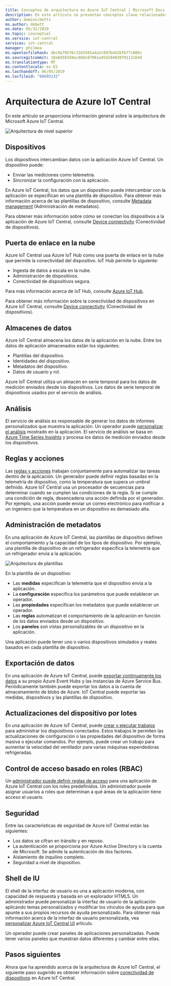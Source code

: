 ```yaml
---
title: Conceptos de arquitectura en Azure IoT Central | Microsoft Docs
description: En este artículo se presentan conceptos clave relacionados con la arquitectura de Azure IoT Central
author: dominicbetts
ms.author: dobett
ms.date: 05/31/2019
ms.topic: conceptual
ms.service: iot-central
services: iot-central
manager: philmea
ms.openlocfilehash: 4bc9a79576c3165585a4a2c897bd41bfb77c080c
ms.sourcegitcommit: 18a0d58358ec860c87961a45d10403079113164d
ms.translationtype: MT
ms.contentlocale: es-ES
ms.lasthandoff: 06/05/2019
ms.locfileid: "66693132"
---
```

# <a name="azure-iot-central-architecture"></a>Arquitectura de Azure IoT Central

En este artículo se proporciona información general sobre la arquitectura de Microsoft Azure IoT Central.

![Arquitectura de nivel superior](media/concepts-architecture/architecture.png)

## <a name="devices"></a>Dispositivos

Los dispositivos intercambian datos con la aplicación Azure IoT Central. Un dispositivo puede:

- Enviar las mediciones como telemetría.
- Sincronizar la configuración con la aplicación.

En Azure IoT Central, los datos que un dispositivo puede intercambiar con la aplicación se especifican en una plantilla de dispositivo. Para obtener más información acerca de las plantillas de dispositivo, consulte [Metadata management](#metadata-management) (Administración de metadatos).

Para obtener más información sobre cómo se conectan los dispositivos a la aplicación de Azure IoT Central, consulte [Device connectivity](concepts-connectivity.md) (Conectividad de dispositivos).

## <a name="cloud-gateway"></a>Puerta de enlace en la nube

Azure IoT Central usa Azure IoT Hub como una puerta de enlace en la nube que permite la conectividad del dispositivo. IoT Hub permite lo siguiente:

- Ingesta de datos a escala en la nube.
- Administración de dispositivos.
- Conectividad de dispositivos segura.

Para más información acerca de IoT Hub, consulte [Azure IoT Hub](https://docs.microsoft.com/azure/iot-hub/).

Para obtener más información sobre la conectividad de dispositivos en Azure IoT Central, consulte [Device connectivity](concepts-connectivity.md) (Conectividad de dispositivos).

## <a name="data-stores"></a>Almacenes de datos

Azure IoT Central almacena los datos de la aplicación en la nube. Entre los datos de aplicación almacenados están los siguientes:

- Plantillas del dispositivo.
- Identidades del dispositivo.
- Metadatos del dispositivo.
- Datos de usuario y rol.

Azure IoT Central utiliza un almacén en serie temporal para los datos de medición enviados desde los dispositivos. Los datos de serie temporal de dispositivos usados por el servicio de análisis.

## <a name="analytics"></a>Análisis

El servicio de análisis es responsable de generar los datos de informes personalizados que muestra la aplicación. Un operador puede [personalizar el análisis](howto-create-analytics.md) mostrado en la aplicación. El servicio de análisis se basa en [Azure Time Series Insights](https://azure.microsoft.com/services/time-series-insights/) y procesa los datos de medición enviados desde los dispositivos.

## <a name="rules-and-actions"></a>Reglas y acciones

Las [reglas y acciones](howto-create-telemetry-rules.md) trabajan conjuntamente para automatizar las tareas dentro de la aplicación. Un generador puede definir reglas basadas en la telemetría de dispositivo, como la temperatura que supera un umbral definido. Azure IoT Central usa un procesador de secuencias para determinar cuando se cumplen las condiciones de la regla. Si se cumple una condición de regla, desencadena una acción definida por el generador. Por ejemplo, una acción puede enviar un correo electrónico para notificar a un ingeniero que la temperatura en un dispositivo es demasiado alta.

## <a name="metadata-management"></a>Administración de metadatos

En una aplicación de Azure IoT Central, las plantillas de dispositivo definen el comportamiento y la capacidad de los tipos de dispositivo. Por ejemplo, una plantilla de dispositivo de un refrigerador especifica la telemetría que un refrigerador envía a la aplicación.

![Arquitectura de plantillas](media/concepts-architecture/template_architecture.png)

En la plantilla de un dispositivo:

- Las **medidas** especifican la telemetría que el dispositivo envía a la aplicación.
- La **configuración** especifica los parámetros que puede establecer un operador.
- Las **propiedades** especifican los metadatos que puede establecer un operador.
- Las **reglas** automatizan el comportamiento de la aplicación en función de los datos enviados desde un dispositivo.
- Los **paneles** son vistas personalizables de un dispositivo en la aplicación.

Una aplicación puede tener uno o varios dispositivos simulados y reales basados en cada plantilla de dispositivo.

## <a name="data-export"></a>Exportación de datos

En una aplicación de Azure IoT Central, puede [exportar continuamente los datos](howto-export-data-event-hubs-service-bus.md) a su propio Azure Event Hubs y las instancias de Azure Service Bus. Periódicamente también puede exportar los datos a la cuenta de almacenamiento de blobs de Azure. IoT Central puede exportar las medidas, dispositivos y las plantillas de dispositivo.

## <a name="batch-device-updates"></a>Actualizaciones del dispositivo por lotes

En una aplicación de Azure IoT Central, puede [crear y ejecutar trabajos](howto-run-a-job.md) para administrar los dispositivos conectados. Estos trabajos le permiten las actualizaciones de configuración o las propiedades del dispositivo de forma masiva o ejecutar comandos. Por ejemplo, puede crear un trabajo para aumentar la velocidad del ventilador para varias máquinas expendedoras refrigeradas.

## <a name="role-based-access-control-rbac"></a>Control de acceso basado en roles (RBAC)

Un [administrador puede definir reglas de acceso](howto-administer.md) para una aplicación de Azure IoT Central con los roles predefinidos. Un administrador puede asignar usuarios a roles que determinan a qué áreas de la aplicación tiene acceso el usuario.

## <a name="security"></a>Seguridad

Entre las características de seguridad de Azure IoT Central están las siguientes:

- Los datos se cifran en tránsito y en reposo.
- La autenticación se proporciona por Azure Active Directory o la cuenta de Microsoft. Se admite la autenticación de dos factores.
- Aislamiento de inquilino completo.
- Seguridad a nivel de dispositivo.

## <a name="ui-shell"></a>Shell de IU

El shell de la interfaz de usuario es una a aplicación moderna, con capacidad de respuesta y basada en un explorador HTML5.
Un administrador puede personalizar la interfaz de usuario de la aplicación aplicando temas personalizados y modificar los vínculos de ayuda para que apunte a sus propios recursos de ayuda personalizado. Para obtener más información acerca de la interfaz de usuario personalizada, vea [personalizar Azure IoT Central UI](howto-customize-ui.md) artículo.

Un operador puede crear paneles de aplicaciones personalizadas. Puede tener varios paneles que muestran datos diferentes y cambiar entre ellas.

## <a name="next-steps"></a>Pasos siguientes

Ahora que ha aprendido acerca de la arquitectura de Azure IoT Central, el siguiente paso sugerido es obtener información sobre [conectividad de dispositivos](concepts-connectivity.md) en Azure IoT Central.